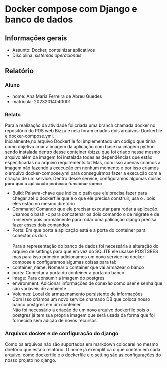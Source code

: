 # Docker compose com Django e banco de dados

## Informações gerais

- Assunto: Docker, conteinizar aplicativos
- Disciplina: *sistemas operacionais*

## Relatório

### Aluno

- nome: Ana Maria Ferreira de Abreu Guedes 
- matrícula: 20232014040001

### Relato
Para a realização da atividade foi criada uma branch chamada docker no repositório do PDS web Bizzu e nela foram criados dois arquivos: Dockerfile e docker-compose.yml. <br>
Inicialmente,no arquivo Dockerfile foi implementado um código que tinha como objetivo criar a imagem da aplicação com base na imagem python sendo instalada dentro desse conteiner /bizzu que foi criado nesse mesmo arquivo além da imagem foi instalada todas as dependências que estão especificadas no arquivo requirements.txt
Mas, com isso apenas criamos a imagem não fazendo a execução em nenhum momento e por isso criamos o arquivo docker-compose.yml para conseguirmos fazer a execução com a criação de um service. Dentro desse service, configuramos algumas coisas para que a aplicação podesse funcionar como:<br>
- Build: Palavra-chave que indica o path que ele precisa fazer para chegar até o dockerfile que é o que ele precisa construir, usa o . pois eles estão no mesmo diretório 
- Command: Comando que ele precisar executar para rodar a aplicação. Usamos o bash -c para concatenar os dois comando o de migrate e de runserver pois normalmente para rodar uma palicação django precisa fazer esses dois comandos 
- Ports: Em que porta a aplicação está e a porta do conteiner para conectar os dois<br><br>
Para a representação do banco de dados foi necessária a alteração do arquivo de settings para que em vez do SQLITE ele usasse POSTGRES mas para isso primeiro adicionamos um novo service no docker-compose e configuramos algumas coisas para tal:<br>
- container_name: Nomear o container que vai armazear o banco 
- ports: Conectar a porta do conteiner a porta do banco
- image: Para consumir a imagem do postgres 
- environment: Adicionar informações de conexão como user e senha que são variáveis de ambiente 
- Volumes: Local de armazenamento persistente de informações<br>
Com isso criamos um novo service chamado DB que coloca nosso banco postgres em um conteiner. <br>
Não foi necessário a criação de um novo arquivo dockerfile pois o postgres já tem sua própria imagem que será usada da forma que foi fornecida sem adição de novos recursos. <br>
### Arquivos docker e de configuração do django
Como os arquivos não são suportados em markdown colocarei no mesmo diretório que está o relatório. O nome já exemplifica o que contém em cada arquivo, como dockerfile é o dockerfile e o setting são as configurações do nosso projeto no django.
